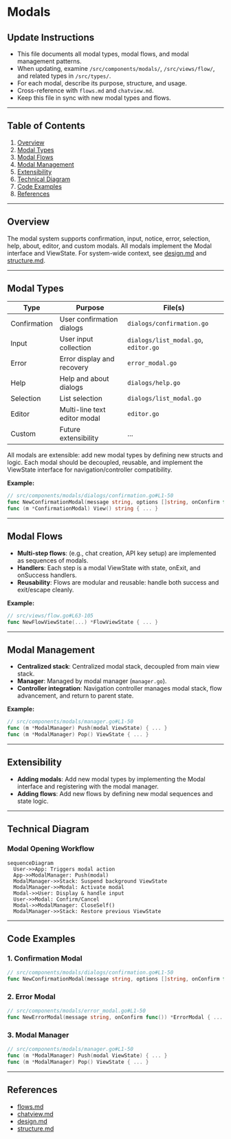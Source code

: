 # Modals

## Update Instructions
- This file documents all modal types, modal flows, and modal management patterns.
- When updating, examine `/src/components/modals/`, `/src/views/flow/`, and related types in `/src/types/`.
- For each modal, describe its purpose, structure, and usage.
- Cross-reference with `flows.md` and `chatview.md`.
- Keep this file in sync with new modal types and flows.

---

## Table of Contents
1. [Overview](#overview)
2. [Modal Types](#modal-types)
3. [Modal Flows](#modal-flows)
4. [Modal Management](#modal-management)
5. [Extensibility](#extensibility)
6. [Technical Diagram](#technical-diagram)
7. [Code Examples](#code-examples)
8. [References](#references)

---

## Overview

The modal system supports confirmation, input, notice, error, selection, help, about, editor, and custom modals. All modals implement the Modal interface and ViewState. For system-wide context, see [design.md](../design.md#modal--flow-system) and [structure.md](./structure.md#components).

---

## Modal Types

| Type           | Purpose                        | File(s)                                 |
|----------------|--------------------------------|-----------------------------------------|
| Confirmation   | User confirmation dialogs      | `dialogs/confirmation.go`               |
| Input          | User input collection          | `dialogs/list_modal.go`, `editor.go`    |
| Error          | Error display and recovery     | `error_modal.go`                        |
| Help           | Help and about dialogs         | `dialogs/help.go`                       |
| Selection      | List selection                 | `dialogs/list_modal.go`                 |
| Editor         | Multi-line text editor modal   | `editor.go`                             |
| Custom         | Future extensibility           | ...                                     |

All modals are extensible: add new modal types by defining new structs and logic. Each modal should be decoupled, reusable, and implement the ViewState interface for navigation/controller compatibility.

**Example:**
```go
// src/components/modals/dialogs/confirmation.go#L1-50
func NewConfirmationModal(message string, options []string, onConfirm func(int)) *ConfirmationModal { ... }
func (m *ConfirmationModal) View() string { ... }
```

---

## Modal Flows

- **Multi-step flows**: (e.g., chat creation, API key setup) are implemented as sequences of modals.
- **Handlers**: Each step is a modal ViewState with state, onExit, and onSuccess handlers.
- **Reusability**: Flows are modular and reusable: handle both success and exit/escape cleanly.

**Example:**
```go
// src/views/flow.go#L63-105
func NewFlowViewState(...) *FlowViewState { ... }
```

---

## Modal Management

- **Centralized stack**: Centralized modal stack, decoupled from main view stack.
- **Manager**: Managed by modal manager (`manager.go`).
- **Controller integration**: Navigation controller manages modal stack, flow advancement, and return to parent state.

**Example:**
```go
// src/components/modals/manager.go#L1-50
func (m *ModalManager) Push(modal ViewState) { ... }
func (m *ModalManager) Pop() ViewState { ... }
```

---

## Extensibility

- **Adding modals**: Add new modal types by implementing the Modal interface and registering with the modal manager.
- **Adding flows**: Add new flows by defining new modal sequences and state logic.

---

## Technical Diagram

### Modal Opening Workflow
```mermaid
sequenceDiagram
  User->>App: Triggers modal action
  App->>ModalManager: Push(modal)
  ModalManager->>Stack: Suspend background ViewState
  ModalManager->>Modal: Activate modal
  Modal->>User: Display & handle input
  User->>Modal: Confirm/Cancel
  Modal->>ModalManager: CloseSelf()
  ModalManager->>Stack: Restore previous ViewState
```

---

## Code Examples

### 1. Confirmation Modal
```go
// src/components/modals/dialogs/confirmation.go#L1-50
func NewConfirmationModal(message string, options []string, onConfirm func(int)) *ConfirmationModal { ... }
```

### 2. Error Modal
```go
// src/components/modals/error_modal.go#L1-50
func NewErrorModal(message string, onConfirm func()) *ErrorModal { ... }
```

### 3. Modal Manager
```go
// src/components/modals/manager.go#L1-50
func (m *ModalManager) Push(modal ViewState) { ... }
func (m *ModalManager) Pop() ViewState { ... }
```

---

## References
- [flows.md](./flows.md#modal-flows)
- [chatview.md](./chatview.md#composite-architecture)
- [design.md](../design.md#modal--flow-system)
- [structure.md](./structure.md#components) 
